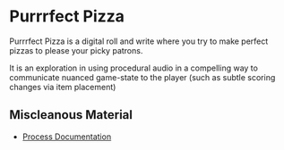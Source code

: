 # Purrrfect Pizza

Purrrfect Pizza is a digital roll and write where you try to make perfect pizzas to please your picky patrons. 

It is an exploration in using procedural audio in a compelling way to communicate nuanced game-state to the player (such as subtle scoring changes via item placement)

## Miscleanous Material
* [Process Documentation](./Process/)